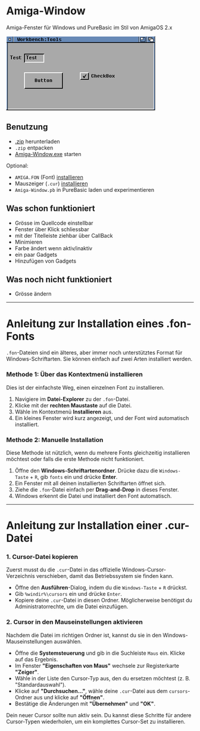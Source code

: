 # Amiga-Window

Amiga-Fenster für Windows und PureBasic im Stil von AmigaOS 2.x

![](Amiga-Window.png)

## Benutzung

- [.zip](https://github.com/Chregu73/Amiga-Window/archive/refs/heads/main.zip) herunterladen
- `.zip` entpacken
- [Amiga-Window.exe](Amiga-Window.exe) starten

Optional:

- `AMIGA.FON` (Font) [installieren](#anleitung-zur-installation-eines-fon-fonts)
- Mauszeiger (`.cur`) [installieren](#anleitung-zur-installation-einer-cur-datei)
- `Amiga-Window.pb` in PureBasic laden und experimentieren

## Was schon funktioniert

- Grösse im Quellcode einstellbar
- Fenster über Klick schliessbar
- mit der Titelleiste ziehbar über CallBack
- Minimieren
- Farbe ändert wenn aktiv/inaktiv
- ein paar Gadgets
- Hinzufügen von Gadgets

## Was noch nicht funktioniert

- Grösse ändern

---

# Anleitung zur Installation eines .fon-Fonts

`.fon`-Dateien sind ein älteres, aber immer noch unterstütztes Format für Windows-Schriftarten. Sie können einfach auf zwei Arten installiert werden.

### Methode 1: Über das Kontextmenü installieren

Dies ist der einfachste Weg, einen einzelnen Font zu installieren.

1.  Navigiere im **Datei-Explorer** zu der `.fon`-Datei.
2.  Klicke mit der **rechten Maustaste** auf die Datei.
3.  Wähle im Kontextmenü **Installieren** aus.
4.  Ein kleines Fenster wird kurz angezeigt, und der Font wird automatisch installiert.

### Methode 2: Manuelle Installation

Diese Methode ist nützlich, wenn du mehrere Fonts gleichzeitig installieren möchtest oder falls die erste Methode nicht funktioniert.

1.  Öffne den **Windows-Schriftartenordner**. Drücke dazu die `Windows-Taste` + `R`, gib `fonts` ein und drücke **Enter**.
2.  Ein Fenster mit all deinen installierten Schriftarten öffnet sich. 
3.  Ziehe die `.fon`-Datei einfach per **Drag-and-Drop** in dieses Fenster.
4.  Windows erkennt die Datei und installiert den Font automatisch.

---

# Anleitung zur Installation einer .cur-Datei

### 1. Cursor-Datei kopieren

Zuerst musst du die `.cur`-Datei in das offizielle Windows-Cursor-Verzeichnis verschieben, damit das Betriebssystem sie finden kann.

* Öffne den **Ausführen**-Dialog, indem du die `Windows-Taste` + `R` drückst.
* Gib `%windir%\cursors` ein und drücke `Enter`.
* Kopiere deine `.cur`-Datei in diesen Ordner. Möglicherweise benötigst du Administratorrechte, um die Datei einzufügen.

### 2. Cursor in den Mauseinstellungen aktivieren

Nachdem die Datei im richtigen Ordner ist, kannst du sie in den Windows-Mauseinstellungen auswählen.

* Öffne die **Systemsteuerung** und gib in die Suchleiste `Maus` ein. Klicke auf das Ergebnis.
* Im Fenster **"Eigenschaften von Maus"** wechsele zur Registerkarte **"Zeiger"**.
* Wähle in der Liste den Cursor-Typ aus, den du ersetzen möchtest (z. B. "Standardauswahl").
* Klicke auf **"Durchsuchen..."**, wähle deine `.cur`-Datei aus dem `cursors`-Ordner aus und klicke auf **"Öffnen"**. 
* Bestätige die Änderungen mit **"Übernehmen"** und **"OK"**.

Dein neuer Cursor sollte nun aktiv sein. Du kannst diese Schritte für andere Cursor-Typen wiederholen, um ein komplettes Cursor-Set zu installieren.
